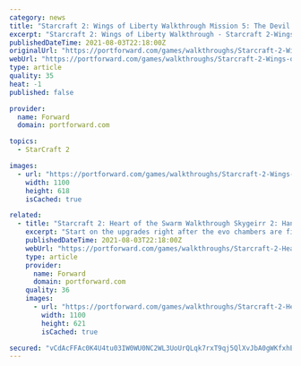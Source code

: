 ```yaml
---
category: news
title: "Starcraft 2: Wings of Liberty Walkthrough Mission 5: The Devil's Playground"
excerpt: "Starcraft 2: Wings of Liberty Walkthrough - Starcraft 2-Wings-of-Liberty 36 Putting this barracks in this possition will give you control of a few SCVs and a command centre. Starcraft 2: Wings of Liberty Walkthrough - Starcraft 2-Wings-of-Liberty 37 Also ..."
publishedDateTime: 2021-08-03T22:18:00Z
originalUrl: "https://portforward.com/games/walkthroughs/Starcraft-2-Wings-of-Liberty/Mission-5-The-Devils-Playground.htm"
webUrl: "https://portforward.com/games/walkthroughs/Starcraft-2-Wings-of-Liberty/Mission-5-The-Devils-Playground.htm"
type: article
quality: 35
heat: -1
published: false

provider:
  name: Forward
  domain: portforward.com

topics:
  - StarCraft 2

images:
  - url: "https://portforward.com/games/walkthroughs/Starcraft-2-Wings-of-Liberty/default.webp"
    width: 1100
    height: 618
    isCached: true

related:
  - title: "Starcraft 2: Heart of the Swarm Walkthrough Skygeirr 2: Hand of Darkness"
    excerpt: "Start on the upgrades right after the evo chambers are finished. Starcraft 2: Heart of the Swarm Walkthrough - Starcraft 2-Heart-of-the-Swarm 690 At around 1min and 20sec left of the timer, attack the hybrid. If you attack him early, the next one will ..."
    publishedDateTime: 2021-08-03T22:18:00Z
    webUrl: "https://portforward.com/games/walkthroughs/Starcraft-2-Heart-of-the-Swarm/Skygeirr-2-Hand-of-Darkness.htm"
    type: article
    provider:
      name: Forward
      domain: portforward.com
    quality: 36
    images:
      - url: "https://portforward.com/games/walkthroughs/Starcraft-2-Heart-of-the-Swarm/default.webp"
        width: 1100
        height: 621
        isCached: true

secured: "vCdAcFFAc0K4U4tu03IW0WU0NC2WL3UoUrQLqk7rxT9qj5QlXvJbA0gWKfxhE5CbVuf7vrzBAHBjd6xx/U8psQ0CtJbbBMP8qHv0Vi070zNdSaYfZjv5ZFssnEgURoGJqoQTw/WvMx6weA/cknhsRDK32X8IxADF6+LbQ//4FpY90qhR/n+FugQBWSCmGYz/XsSHXw4ONf3w9RFEpwccv2fmi9g70pjsDtrASBNJaPQD+SCjwnyLzHiD1afhEIWxwL4lPqaH2Udwh2Ij3KDLw/cBf8evP5R7ilsQxQaTfH8pHbuHR3Kul8HZGTRtMuELAwhMYxrtDUbcgLID05cjXZ9r7iLPV41vZ43qhmmVs1Q=;Xte0mut+I3Uw08vg0Ht+lQ=="
---
```


